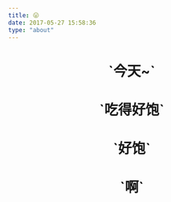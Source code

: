 ```yaml
---
title: 😛
date: 2017-05-27 15:58:36
type: "about"
---
```

<h1 align = "center"> <i class="menu-item-icon fa fa-fw fa-plus fa-spin fa-fw" > </i><i class="menu-item-icon fa fa-fw fa-rocket fa-spin fa-fw" > </i><i class="menu-item-icon fa fa-fw fa-trademark fa-spin fa-fw" ></i><i class="menu-item-icon fa fa-fw fa-television fa-spin fa-fw" ></i></h1>

<h1 align = "center">`今天~`</h1>

<h1 align = "center">`吃得好饱` </h1>

<h1 align = "center">`好饱` </h1>

<h1 align = "center">`啊` </h1>
